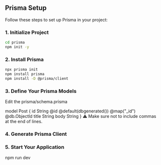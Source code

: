 ## Prisma Setup

Follow these steps to set up Prisma in your project:

### 1. Initialize Project

```bash
cd prisma
npm init -y
```

### 2. Install Prisma

```bash
npx prisma init
npm install prisma
npm install -D @prisma/client
```

### 3. Define Your Prisma Models

Edit the prisma/schema.prisma

model Post {
id String @id @default(dbgenerated()) @map("\_id") @db.ObjectId
title String
body String
}
⚠️ Make sure not to include commas at the end of lines.

### 4. Generate Prisma Client

### 5. Start Your Application

npm run dev
